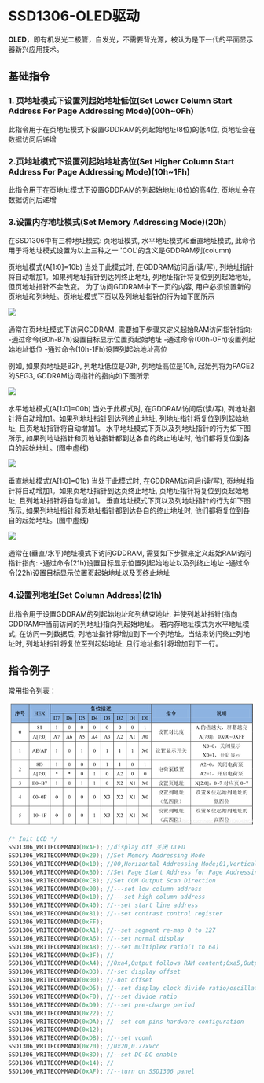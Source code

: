 # SSD1306-OLED驱动

**OLED**，即有机发光二极管，自发光，不需要背光源，被认为是下一代的平面显示器新兴应用技术。

## 基础指令

### 1. 页地址模式下设置列起始地址低位(Set Lower Column Start Address For Page Addressing Mode)(00h~0Fh)

此指令用于在页地址模式下设置GDDRAM的列起始地址(8位)的低4位, 页地址会在数据访问后递增

### 2.页地址模式下设置列起始地址高位(Set Higher Column Start Address For Page Addressing Mode)(10h~1Fh)

此指令用于在页地址模式下设置GDDRAM的列起始地址(8位)的高4位, 页地址会在数据访问后递增

### 3.设置内存地址模式(Set Memory Addressing Mode)(20h)

在SSD1306中有三种地址模式: 页地址模式, 水平地址模式和垂直地址模式, 此命令用于将地址模式设置为以上三种之一
'COL'的含义是GDDRAM列(column)

页地址模式(A[1:0]=10b)
当处于此模式时, 在GDDRAM访问后(读/写), 列地址指针将自动增加1。如果列地址指针到达列终止地址, 列地址指针将复位到列起始地址, 但页地址指针不会改变。
为了访问GDDRAM中下一页的内容, 用户必须设置新的页地址和列地址。页地址模式下页以及列地址指针的行为如下图所示

![](https://img-blog.csdn.net/20180212170945378)

通常在页地址模式下访问GDDRAM, 需要如下步骤来定义起始RAM访问指针指向:
-通过命令(B0h-B7h)设置目标显示位置页起始地址
-通过命令(00h-0Fh)设置列起始地址低位
-通过命令(10h-1Fh)设置列起始地址高位

例如, 如果页地址是B2h, 列地址低位是03h, 列地址高位是10h, 起始列将为PAGE2的SEG3, GDDRAM访问指针的指向如下图所示

![](https://img-blog.csdn.net/20180212171003600)

水平地址模式(A[1:0]=00b)
当处于此模式时, 在GDDRAM访问后(读/写), 列地址指针将自动增加1。如果列地址指针到达列终止地址, 列地址指针将复位到列起始地址, 且页地址指针将自动增加1。
水平地址模式下页以及列地址指针的行为如下图所示, 如果列地址指针和页地址指针都到达各自的终止地址时, 他们都将复位到各自的起始地址。(图中虚线)

![](https://img-blog.csdn.net/20180212171014811)

垂直地址模式(A[1:0]=01b)
当处于此模式时, 在GDDRAM访问后(读/写), 页地址指针将自动增加1。如果页地址指针到达页终止地址, 页地址指针将复位到页起始地址, 且列地址指针将自动增加1。
垂直地址模式下页以及列地址指针的行为如下图所示, 如果列地址指针和页地址指针都到达各自的终止地址时, 他们都将复位到各自的起始地址。(图中虚线)

![](https://img-blog.csdn.net/20180212171024211)

通常在(垂直/水平)地址模式下访问GDDRAM, 需要如下步骤来定义起始RAM访问指针指向:
-通过命令(21h)设置目标显示位置列起始地址以及列终止地址
-通过命令(22h)设置目标显示位置页起始地址以及页终止地址

### 4.设置列地址(Set Column Address)(21h)

此指令用于设置GDDRAM的列起始地址和列结束地址, 并使列地址指针(指向GDDRAM中当前访问的列地址)指向列起始地址。
若内存地址模式为水平地址模式, 在访问一列数据后, 列地址指针将增加到下一个列地址。当结束访问终止列地址时, 列地址指针将复位至列起始地址, 且行地址指针将增加到下一行。

## 指令例子

常用指令列表：

![](images/ssd1306指令表.png)

```c
/* Init LCD */
SSD1306_WRITECOMMAND(0xAE); //display off 关闭 OLED
SSD1306_WRITECOMMAND(0x20); //Set Memory Addressing Mode   
SSD1306_WRITECOMMAND(0x10); //00,Horizontal Addressing Mode;01,Vertical Addressing Mode;10,Page Addressing Mode (RESET);11,Invalid
SSD1306_WRITECOMMAND(0xB0); //Set Page Start Address for Page Addressing Mode,0-7
SSD1306_WRITECOMMAND(0xC8); //Set COM Output Scan Direction
SSD1306_WRITECOMMAND(0x00); //---set low column address
SSD1306_WRITECOMMAND(0x10); //---set high column address
SSD1306_WRITECOMMAND(0x40); //--set start line address
SSD1306_WRITECOMMAND(0x81); //--set contrast control register
SSD1306_WRITECOMMAND(0xFF);
SSD1306_WRITECOMMAND(0xA1); //--set segment re-map 0 to 127
SSD1306_WRITECOMMAND(0xA6); //--set normal display
SSD1306_WRITECOMMAND(0xA8); //--set multiplex ratio(1 to 64)
SSD1306_WRITECOMMAND(0x3F); //
SSD1306_WRITECOMMAND(0xA4); //0xa4,Output follows RAM content;0xa5,Output ignores RAM content
SSD1306_WRITECOMMAND(0xD3); //-set display offset
SSD1306_WRITECOMMAND(0x00); //-not offset
SSD1306_WRITECOMMAND(0xD5); //--set display clock divide ratio/oscillator frequency
SSD1306_WRITECOMMAND(0xF0); //--set divide ratio
SSD1306_WRITECOMMAND(0xD9); //--set pre-charge period
SSD1306_WRITECOMMAND(0x22); //
SSD1306_WRITECOMMAND(0xDA); //--set com pins hardware configuration
SSD1306_WRITECOMMAND(0x12);
SSD1306_WRITECOMMAND(0xDB); //--set vcomh
SSD1306_WRITECOMMAND(0x20); //0x20,0.77xVcc
SSD1306_WRITECOMMAND(0x8D); //--set DC-DC enable
SSD1306_WRITECOMMAND(0x14); //
SSD1306_WRITECOMMAND(0xAF); //--turn on SSD1306 panel
```

